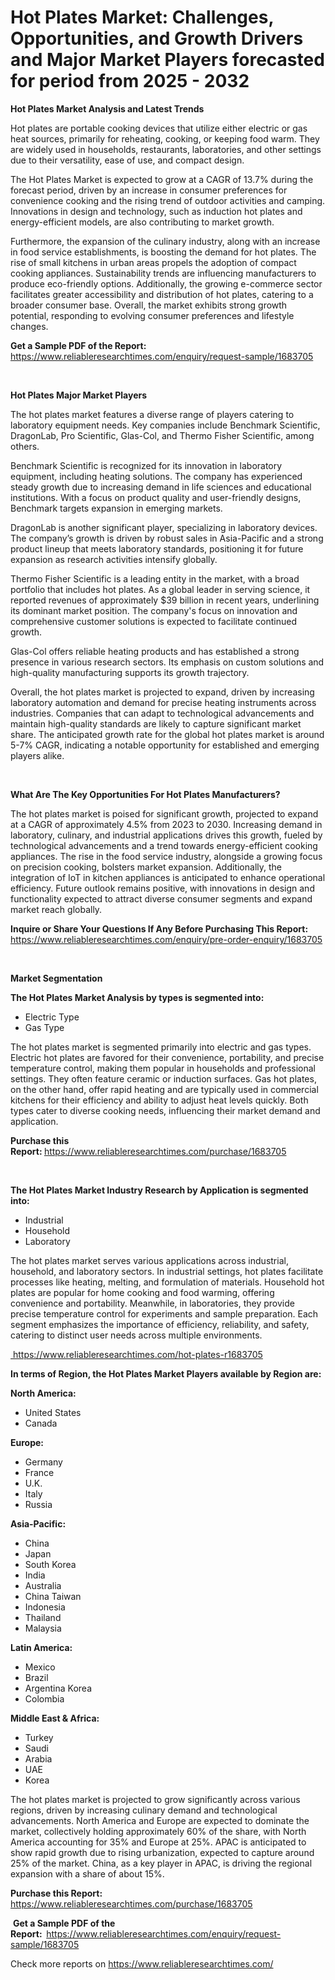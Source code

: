 <p><h1>Hot Plates Market: Challenges, Opportunities, and Growth Drivers and Major Market Players forecasted for period from 2025 - 2032</h1></p><p><strong>Hot Plates Market Analysis and Latest Trends</strong></p>
<p><p>Hot plates are portable cooking devices that utilize either electric or gas heat sources, primarily for reheating, cooking, or keeping food warm. They are widely used in households, restaurants, laboratories, and other settings due to their versatility, ease of use, and compact design. </p><p>The Hot Plates Market is expected to grow at a CAGR of 13.7% during the forecast period, driven by an increase in consumer preferences for convenience cooking and the rising trend of outdoor activities and camping. Innovations in design and technology, such as induction hot plates and energy-efficient models, are also contributing to market growth. </p><p>Furthermore, the expansion of the culinary industry, along with an increase in food service establishments, is boosting the demand for hot plates. The rise of small kitchens in urban areas propels the adoption of compact cooking appliances. Sustainability trends are influencing manufacturers to produce eco-friendly options. Additionally, the growing e-commerce sector facilitates greater accessibility and distribution of hot plates, catering to a broader consumer base. Overall, the market exhibits strong growth potential, responding to evolving consumer preferences and lifestyle changes.</p></p>
<p><strong>Get a Sample PDF of the Report:&nbsp;</strong> <a href="https://www.reliableresearchtimes.com/enquiry/request-sample/1683705?utm_campaign=3386&utm_medium=2&utm_source=Github&utm_content=ia&utm_term=26032025&utm_id=hot-plates">https://www.reliableresearchtimes.com/enquiry/request-sample/1683705</a></p>
<p>&nbsp;</p>
<p><strong>Hot Plates Major Market Players</strong></p>
<p><p>The hot plates market features a diverse range of players catering to laboratory equipment needs. Key companies include Benchmark Scientific, DragonLab, Pro Scientific, Glas-Col, and Thermo Fisher Scientific, among others.</p><p>Benchmark Scientific is recognized for its innovation in laboratory equipment, including heating solutions. The company has experienced steady growth due to increasing demand in life sciences and educational institutions. With a focus on product quality and user-friendly designs, Benchmark targets expansion in emerging markets.</p><p>DragonLab is another significant player, specializing in laboratory devices. The company’s growth is driven by robust sales in Asia-Pacific and a strong product lineup that meets laboratory standards, positioning it for future expansion as research activities intensify globally.</p><p>Thermo Fisher Scientific is a leading entity in the market, with a broad portfolio that includes hot plates. As a global leader in serving science, it reported revenues of approximately $39 billion in recent years, underlining its dominant market position. The company's focus on innovation and comprehensive customer solutions is expected to facilitate continued growth.</p><p>Glas-Col offers reliable heating products and has established a strong presence in various research sectors. Its emphasis on custom solutions and high-quality manufacturing supports its growth trajectory.</p><p>Overall, the hot plates market is projected to expand, driven by increasing laboratory automation and demand for precise heating instruments across industries. Companies that can adapt to technological advancements and maintain high-quality standards are likely to capture significant market share. The anticipated growth rate for the global hot plates market is around 5-7% CAGR, indicating a notable opportunity for established and emerging players alike.</p></p>
<p>&nbsp;</p>
<p><strong>What Are The Key Opportunities For Hot Plates Manufacturers?</strong></p>
<p><p>The hot plates market is poised for significant growth, projected to expand at a CAGR of approximately 4.5% from 2023 to 2030. Increasing demand in laboratory, culinary, and industrial applications drives this growth, fueled by technological advancements and a trend towards energy-efficient cooking appliances. The rise in the food service industry, alongside a growing focus on precision cooking, bolsters market expansion. Additionally, the integration of IoT in kitchen appliances is anticipated to enhance operational efficiency. Future outlook remains positive, with innovations in design and functionality expected to attract diverse consumer segments and expand market reach globally.</p></p>
<p><strong>Inquire or Share Your Questions If Any Before Purchasing This Report:</strong> <a href="https://www.reliableresearchtimes.com/enquiry/pre-order-enquiry/1683705?utm_campaign=3386&utm_medium=2&utm_source=Github&utm_content=ia&utm_term=26032025&utm_id=hot-plates">https://www.reliableresearchtimes.com/enquiry/pre-order-enquiry/1683705</a></p>
<p>&nbsp;</p>
<p><strong>Market Segmentation</strong></p>
<p><strong>The Hot Plates Market Analysis by types is segmented into:</strong></p>
<p><ul><li>Electric Type</li><li>Gas Type</li></ul></p>
<p><p>The hot plates market is segmented primarily into electric and gas types. Electric hot plates are favored for their convenience, portability, and precise temperature control, making them popular in households and professional settings. They often feature ceramic or induction surfaces. Gas hot plates, on the other hand, offer rapid heating and are typically used in commercial kitchens for their efficiency and ability to adjust heat levels quickly. Both types cater to diverse cooking needs, influencing their market demand and application.</p></p>
<p><strong>Purchase this Report:&nbsp;</strong><a href="https://www.reliableresearchtimes.com/purchase/1683705?utm_campaign=3386&utm_medium=2&utm_source=Github&utm_content=ia&utm_term=26032025&utm_id=hot-plates">https://www.reliableresearchtimes.com/purchase/1683705</a></p>
<p>&nbsp;</p>
<p><strong>The Hot Plates Market Industry Research by Application is segmented into:</strong></p>
<p><ul><li>Industrial</li><li>Household</li><li>Laboratory</li></ul></p>
<p><p>The hot plates market serves various applications across industrial, household, and laboratory sectors. In industrial settings, hot plates facilitate processes like heating, melting, and formulation of materials. Household hot plates are popular for home cooking and food warming, offering convenience and portability. Meanwhile, in laboratories, they provide precise temperature control for experiments and sample preparation. Each segment emphasizes the importance of efficiency, reliability, and safety, catering to distinct user needs across multiple environments.</p></p>
<p><a href="https://www.reliableresearchtimes.com/hot-plates-r1683705?utm_campaign=3386&utm_medium=2&utm_source=Github&utm_content=ia&utm_term=26032025&utm_id=hot-plates">&nbsp;https://www.reliableresearchtimes.com/hot-plates-r1683705</a></p>
<p><strong>In terms of Region, the Hot Plates Market Players available by Region are:</strong></p>
<p>
    <p> <strong> North America: </strong>
        <ul>
            <li>United States</li>
            <li>Canada</li>
        </ul>
        </p> 
    <p> <strong> Europe: </strong>
        <ul>
            <li>Germany</li>
            <li>France</li>
            <li>U.K.</li>
            <li>Italy</li>
            <li>Russia</li>
        </ul>
        </p> 
    <p> <strong> Asia-Pacific: </strong>
        <ul>
            <li>China</li>
            <li>Japan</li>
            <li>South Korea</li>
            <li>India</li>
            <li>Australia</li>
            <li>China Taiwan</li>
            <li>Indonesia</li>
            <li>Thailand</li>
            <li>Malaysia</li>
        </ul>
        </p> 
    <p> <strong> Latin America: </strong>
        <ul>
            <li>Mexico</li>
            <li>Brazil</li>
            <li>Argentina Korea</li>
            <li>Colombia</li>
        </ul>
        </p> 
    <p> <strong> Middle East & Africa: </strong>
        <ul>
            <li>Turkey</li>
            <li>Saudi</li>
            <li>Arabia</li>
            <li>UAE</li>
            <li>Korea</li>
        </ul>
    </p>
    </p>
<p><p>The hot plates market is projected to grow significantly across various regions, driven by increasing culinary demand and technological advancements. North America and Europe are expected to dominate the market, collectively holding approximately 60% of the share, with North America accounting for 35% and Europe at 25%. APAC is anticipated to show rapid growth due to rising urbanization, expected to capture around 25% of the market. China, as a key player in APAC, is driving the regional expansion with a share of about 15%.</p></p>
<p><strong>Purchase this Report: </strong><a href="https://www.reliableresearchtimes.com/purchase/1683705?utm_campaign=3386&utm_medium=2&utm_source=Github&utm_content=ia&utm_term=26032025&utm_id=hot-plates">https://www.reliableresearchtimes.com/purchase/1683705</a></p>
<p>&nbsp;<strong>Get a Sample PDF of the Report:&nbsp;&nbsp;</strong><a href="https://www.reliableresearchtimes.com/enquiry/request-sample/1683705?utm_campaign=3386&utm_medium=2&utm_source=Github&utm_content=ia&utm_term=26032025&utm_id=hot-plates">https://www.reliableresearchtimes.com/enquiry/request-sample/1683705</a></p>
<p><strong></strong></p>
<p>Check more reports on <a href="https://www.reliableresearchtimes.com/?utm_campaign=3386&utm_medium=2&utm_source=Github&utm_content=ia&utm_term=26032025&utm_id=hot-plates">https://www.reliableresearchtimes.com/</a></p>